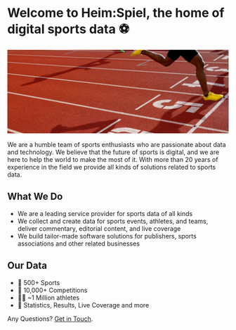 # Welcome to Heim:Spiel, the home of digital sports data ⚽

![An image showing an athlete approaching the finishing line](./profile/head.png)

We are a humble team of sports enthusiasts who are passionate about data and technology. We believe that the future of sports is digital, and we are here to help the world to make the most of it. With more than 20 years of experience in the field we provide all kinds of solutions related to sports data.

## What We Do

* We are a leading service provider for sports data of all kinds
* We collect and create data for sports events, athletes, and teams, deliver commentary, editorial content, and live coverage
* We build tailor-made software solutions for publishers, sports associations and other related businesses

## Our Data

* 🏈 500+ Sports
* 🏅 10,000+ Competitions
* 🤾‍♀️ ~1 Million athletes
* 🏁 Statistics, Results, Live Coverage and more

Any Questions? [Get in Touch](mailto:info@heimspiel.de).
